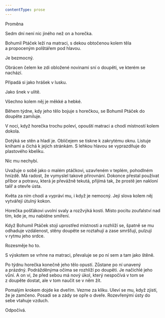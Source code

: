 ```yaml
---
contentType: prose
---
```


<section>

Proměna

Sedm dní není nic jiného než on a horečka.

Bohumil Ptáček leží na matraci, s dekou obtočenou kolem těla a propoceným polštářem pod hlavou.

Je bezmocný.

Obrácen čelem ke zdi obložené novinami sní o doupěti, ve kterém se nachází.

Připadá si jako hrášek v lusku.

Jako šnek v ulitě.

Všechno kolem něj je měkké a hebké.

Během týdne, kdy jeho tělo bojuje s horečkou, se Bohumil Ptáček do doupěte zamiluje.

V noci, když horečka trochu poleví, opouští matraci a chodí místností kolem dokola.

Dotýká se stěn a hladí je. Obličejem se tiskne k zakrytému oknu. Listuje knihami a čichá k jejich stránkám. S lehkou hlavou se vyprazdňuje do plastového kbelíku.

Nic mu nechybí.

Uvažuje o sobě jako o malém ptáčkovi, uzavřeném v teplém, pohodlném hnízdě. Má radost, že vymyslel takové přirovnání. Dokonce přestal používat příbor a potravu, která je převážně tekutá, přijímá tak, že prostě jen nakloní talíř a otevře ústa.

Květa za ním chodí a vypráví mu, i když je nemocný. Její slova kolem něj vytvářejí útulný kokon.

Horečka pošťákovi uvolní svaly a rozžvýká kosti. Místo pocitu zoufalství nad tím, kde je, mu nabídne smíření.

Když Bohumil Ptáček stojí uprostřed místnosti a rozhlíží se, špatně se mu odhaduje vzdálenost, stěny doupěte se roztahují a zase smršťují, pulzují v rytmu jeho srdce.

Rozesměje ho to.

S výskotem se vrhne na matraci, převaluje se po ní sem a tam jako štěně.

Po týdnu horečka konečně jeho tělo opustí. Zůstane po ní unavený a prázdný. Podrážděnýma očima se rozhlíží po doupěti. Je načichlé jeho vůní. A on ví, že před sebou má nový úkol, který nespočívá v tom se z doupěte dostat, ale v tom naučit se v něm žít.

Pomalým krokem dojde ke dveřím. Vezme za kliku. Uleví se mu, když zjistí, že je zamčeno. Posadí se a zády se opře o dveře. Rozevřenými ústy do sebe vtahuje vzduch.

Odpočívá.

</section>
